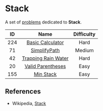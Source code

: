 # Stack

A set of [problems](https://leetcode.com/tag/stack/) dedicated to **Stack**.

|  ID   |                                   Name                                    | Difficulty |
| :---: | :-----------------------------------------------------------------------: | :--------: |
|  224  |    [Basic Calculator](https://leetcode.com/problems/basic-calculator/)    |    Hard    |
|  71   |       [SimplifyPath](https://leetcode.com/problems/simplify-path/)        |   Medium   |
|  42   | [Trapping Rain Water](https://leetcode.com/problems/trapping-rain-water/) |    Hard    |
|  20   |   [Valid Parentheses](https://leetcode.com/problems/valid-parentheses/)   |    Easy    |
|  155  |           [Min Stack](https://leetcode.com/problems/min-stack/)           |    Easy    |

## References

* Wikipedia, [Stack](https://en.wikipedia.org/wiki/Stack_(abstract_data_type))